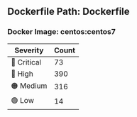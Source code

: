 ## Dockerfile Path: Dockerfile

### Docker Image: centos:centos7
| Severity | Count |
|----------|-------|
| 🛑 Critical | 73 |
| 🔴 High | 390 |
| 🟠 Medium | 316 |
| 🟢 Low | 14 |